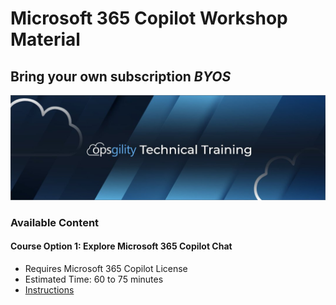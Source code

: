 # Microsoft 365 Copilot Workshop Material 

## Bring your own subscription *BYOS* 

![](/media/ops-header.png)


### Available Content 

#### Course Option 1: Explore Microsoft 365 Copilot Chat
- Requires Microsoft 365 Copilot License
- Estimated Time: 60 to 75 minutes
- [Instructions](/CopilotChat/instructions.md)